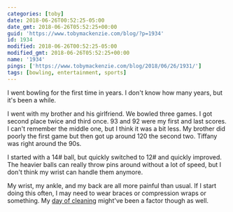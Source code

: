 ```yaml
---
categories: [toby]
date: 2018-06-26T00:52:25-05:00
date_gmt: 2018-06-26T05:52:25+00:00
guid: 'https://www.tobymackenzie.com/blog/?p=1934'
id: 1934
modified: 2018-06-26T00:52:25-05:00
modified_gmt: 2018-06-26T05:52:25+00:00
name: '1934'
pings: ['https://www.tobymackenzie.com/blog/2018/06/26/1931/']
tags: [bowling, entertainment, sports]
---
```


I went bowling for the first time in years.<!--more-->  I don't know how many years, but it's been a while.

I went with my brother and his girlfriend.  We bowled three games.  I got second place twice and third once.  93 and 92 were my first and last scores.  I can't remember the middle one, but I think it was a bit less.  My brother did poorly the first game but then got up around 120 the second two.  Tiffany was right around the 90s.

I started with a 14# ball, but quickly switched to 12# and quickly improved.  The heavier balls can really throw pins around without a lot of speed, but I don't think my wrist can handle them anymore.

My wrist, my ankle, and my back are all more painful than usual.  If I start doing this often, I may need to wear braces or compression wraps or something.  My [day of cleaning](https://www.tobymackenzie.com/blog/2018/06/26/1931/) might've been a factor though as well.
